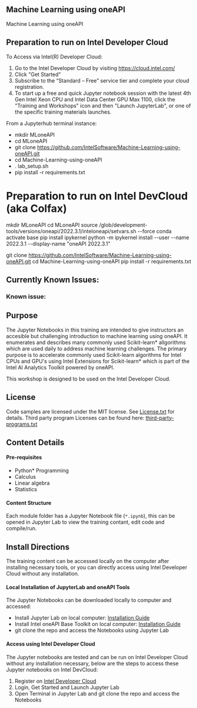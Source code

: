 ## Machine Learning using oneAPI
Machine Learning using oneAPI

## Preparation to run on Intel Developer Cloud
To Access via Intel(R) Developer Cloud:

1) Go to the Intel Developer Cloud by visiting
https://cloud.intel.com/
2) Click "Get Started"
3) Subscribe to the “Standard – Free” service tier and complete your cloud
registration.
4) To start up a free and quick Jupyter notebook session with the latest 4th Gen
Intel Xeon CPU and Intel Data Center GPU Max 1100, click the "Training and
Workshops" icon and then "Launch JupyterLab", or one of the specific training
materials launches.

From a Jupyterhub terminal instance:
- mkdir MLoneAPI
- cd MLoneAPI
- git clone https://github.com/IntelSoftware/Machine-Learning-using-oneAPI.git
- cd  Machine-Learning-using-oneAPI
- . lab_setup.sh
- pip install -r requirements.txt

# Preparation to run on Intel DevCloud (aka Colfax)
mkdir MLoneAPI
cd MLoneAPI
source  /glob/development-tools/versions/oneapi/2022.3.1/inteloneapi/setvars.sh --force 
conda activate base
pip install ipykernel
python -m ipykernel install --user --name 2022.3.1 --display-name "oneAPI 2022.3.1"

git clone https://github.com/IntelSoftware/Machine-Learning-using-oneAPI.git
cd  Machine-Learning-using-oneAPI
pip install -r requirements.txt

## Currently Known Issues:

### Known issue: 

## Purpose
The Jupyter Notebooks in this training are intended to give instructors an accesible but challenging introduction to machine learning using oneAPI.  It enumerates and describes many commonly used Scikit-learn* allgorithms which are used  daily to address machine learning challenges.  The primary purpose is to accelerate commonly used Scikit-learn algorithms for Intel CPUs and GPU's using Intel Extensions for Scikit-learn* which is part of the Intel AI Analytics Toolkit powered by oneAPI.

This workshop is designed to be used on the Intel Developer Cloud.

## License  
Code samples 
are licensed under the MIT license. See [License.txt](https://github.com/oneapi-src/oneAPI-samples/blob/master/License.txt) for details.
Third party program Licenses can be found here: [third-party-programs.txt](https://github.com/oneapi-src/oneAPI-samples/blob/master/third-party-programs.txt)

## Content Details

#### Pre-requisites

- Python* Programming
- Calculus
- Linear algebra
- Statistics


#### Content Structure

Each module folder has a Jupyter Notebook file (`*.ipynb`), this can be opened in Jupyter Lab to view the training contant, edit code and compile/run. 

## Install Directions

The training content can be accessed locally on the computer after installing necessary tools, or you can directly access using Intel Developer Cloud without any installation.

#### Local Installation of JupyterLab and oneAPI Tools

The Jupyter Notebooks can be downloaded locally to computer and accessed:
- Install Jupyter Lab on local computer: [Installation Guide](https://jupyterlab.readthedocs.io/en/stable/getting_started/installation.html)
- Install Intel oneAPI Base Toolkit on local computer: [Installation Guide](https://www.intel.com/content/www/us/en/developer/tools/oneapi/base-toolkit-download.html) 
- git clone the repo and access the Notebooks using Jupyter Lab


#### Access using Intel Developer Cloud 

The Jupyter notebooks are tested and can be run on Intel Developer Cloud  without any installation necessary, below are the steps to access these Jupyter notebooks on Intel DevCloud:
1. Register on [Intel Developer Cloud](https://cloud.intel.com)
2. Login, Get Started and Launch Jupyter Lab
3. Open Terminal in Jupyter Lab and git clone the repo and access the Notebooks
